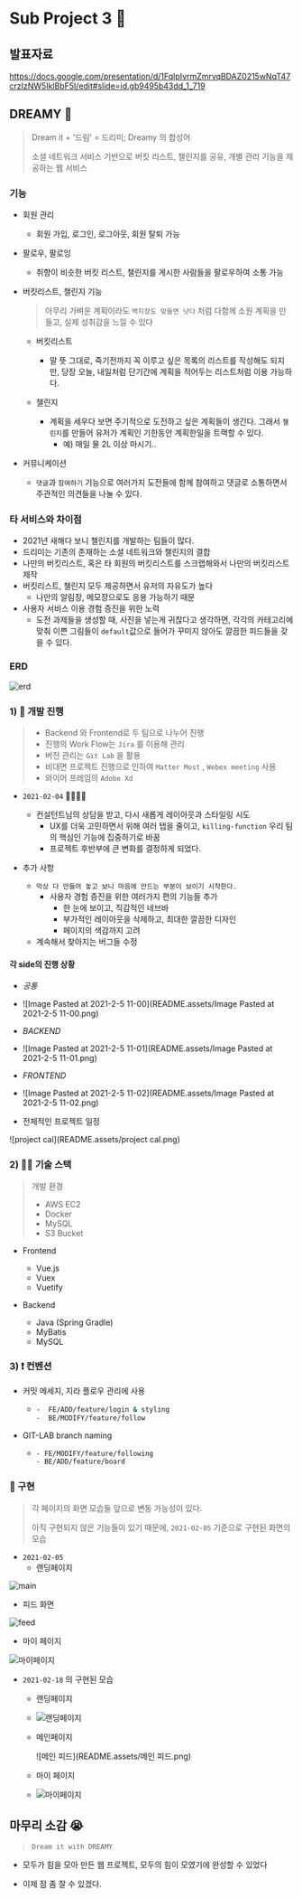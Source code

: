 # Sub Project 3 🤞

## 발표자료
https://docs.google.com/presentation/d/1FqIpIvrmZmrvqBDAZ0215wNqT47crzIzNW5IklBbF5I/edit#slide=id.gb9495b43dd_1_719

## DREAMY  🌙

> Dream it + '드림' = 드리미; Dreamy 의 합성어
>
> 소셜 네트워크 서비스 기반으로 버킷 리스트, 챌린지를 공유, 개별 관리 기능을 제공하는 웹 서비스



### 기능

- 회원 관리

  - 회원 가입, 로그인, 로그아웃, 회원 탈퇴 가능

- 팔로우, 팔로잉

  - 취향이 비슷한 버킷 리스트, 챌린지를 게시한 사람들을 팔로우하여 소통 가능

- 버킷리스트, 챌린지 기능

  > 아무리 가벼운 계획이라도 `백지장도 맞들면 낫다`  처럼 다함께 소원 계획을 만들고, 실제 성취감을 느낄 수 있다

  - 버킷리스트

    - 말 뜻 그대로, 죽기전까지 꼭 이루고 싶은 목록의 리스트를 작성해도 되지만, 당장 오늘, 내일처럼 단기간에 계획을 적어두는 리스트처럼 이용 가능하다.
  - 챌린지

    - 계획을 세우다 보면 주기적으로 도전하고 싶은 계획들이 생긴다. 그래서 `챌린지`를 만들어 유저가 계획인 기한동안 계획한일을 트랙할 수 있다. 
      - 예) 매일 물 2L 이상 마시기..

- 커뮤니케이션

  - `댓글`과 `참여하기` 기능으로 여러가지 도전들에 함께 참여하고 댓글로 소통하면서 주관적인 의견들을 나눌 수 있다.



### 타 서비스와 차이점

- 2021년 새해다 보니 챌린지를 개발하는 팀들이 많다.
- 드리미는 기존의 존재하는 소셜 네트워크와 챌린지의 결합
- 나만의 버킷리스트, 혹은 타 회원의 버킷리스트를 스크랩해와서 나만의 버킷리스트 제작
- 버킷리스트, 챌린지 모두 제공하면서 유저의 자유도가 높다
  - 나만의 알림장, 메모장으로도 응용 가능하기 때문
- 사용자 서비스 이용 경험 증진을 위한 노력
  - 도전 과제들을 생성할 때, 사진을 넣는게 귀찮다고 생각하면, 각각의 카테고리에 맞춰 이쁜 그림들이 `default`값으로 들어가 꾸미지 않아도 깔끔한 피드들을 갖을 수 있다.



### ERD

![erd](README.assets/erd.png)



### 1) 📆 개발 진행 

> - Backend 와 Frontend로 두 팀으로 나누어 진행
>- 진행의 Work Flow는 `Jira` 를 이용해 관리
> - 버전 관리는 `Git Lab` 을 활용
>- 비대면 프로젝트 진행으로 인하여 `Matter Most` , `Webex meeting` 사용
> - 와이어 프레임의 `Adobe Xd`

- `2021-02-04` 🤦‍♂️🤦‍♀️
  - 컨설턴트님의 상담을 받고, 다시 새롭게 레이아웃과 스타일링 시도
    - UX를 더욱 고민하면서 위해 여러 탭을 줄이고,  `killing-function` 우리 팀의 핵심인 기능에 집중하기로 바꿈
    - 프로젝트 후반부에 큰 변화를 결정하게 되었다.

- 추가 사항

  - `막상 다 만들어 놓고 보니 마음에 안드는 부분이 보이기 시작한다.`
    - 사용자 경험 증진을 위한 여러가지 편의 기능들 추가
      - 한 눈에 보이고, 직감적인 네브바
      - 부가적인 레이아웃을 삭제하고, 최대한 깔끔한 디자인
      - 페이지의 색감까지 고려
  - 계속해서 찾아지는 버그들 수정

  

#### 각 side의 진행 상황

- *공통*
- ![Image Pasted at 2021-2-5 11-00](README.assets/Image Pasted at 2021-2-5 11-00.png)



- *BACKEND*
- ![Image Pasted at 2021-2-5 11-01](README.assets/Image Pasted at 2021-2-5 11-01.png)



- *FRONTEND*
- ![Image Pasted at 2021-2-5 11-02](README.assets/Image Pasted at 2021-2-5 11-02.png)



- 전체적인 프로젝트 일정

![project cal](README.assets/project cal.png)



### 2) ✍🏻 기술 스택 

> 개발 환경 
>
> - AWS EC2
> - Docker
> - MySQL
> - S3 Bucket



- Frontend
  - Vue.js
  - Vuex
  - Vuetify




- Backend
  - Java (Spring Gradle)
  - MyBatis
  - MySQL



### 3) ❗ 컨벤션

- 커밋 메세지, 지라 플로우 관리에 사용
  
  - ```bash
    -  FE/ADD/feature/login & styling
    -  BE/MODIFY/feature/follow
    ```



- GIT-LAB branch naming

  - ```bash
    - FE/MODIFY/feature/following
    - BE/ADD/feature/board
    ```

    

### 🚀 구현

> 각 페이지의 화면 모습들 앞으로 변동 가능성이 있다.
>
> 아직 구현되지 않은 기능들이 있기 때문에, `2021-02-05` 기준으로 구현된 화면의 모습 



- `2021-02-05`
  - 랜딩페이지

![main](README.assets/main.PNG)



- 피드 화면

![feed](README.assets/feed.PNG)



- 마이 페이지

![마이페이지](README.assets/마이페이지.png)

- `2021-02-18` 의 구현된 모습
  - 랜딩페이지
  - ![랜딩페이지](README.assets/랜딩페이지.png)

  

  - 메인페이지

    ![메인 피드](README.assets/메인 피드.png)

  

  - 마이 페이지
  - ![마이페이지](README.assets/마이페이지-1613634240130.png)



## 마무리 소감 😭

> `Dream it with DREAMY`



- 모두가 힘을 모아 만든 웹 프로젝트, 모두의 힘이 모였기에 완성할 수 있었다



- 이제 잠 좀 잘 수 있겠다.









